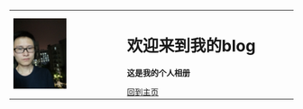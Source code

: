 <table border="0">
  <tr>
    <td width="40%">
      <img src="/IMG20180502193525.jpg" width="50%">
    </td>
    <td width="60%">
      <h1>欢迎来到我的blog</h1>
      <p><b>这是我的个人相册</b></p>
      <a href="/index.html">回到主页</a>
    </td>
  </tr>
</table>
